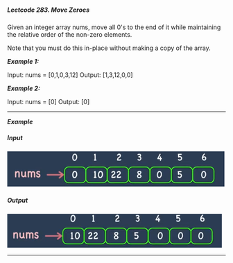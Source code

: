 ##### Leetcode 283. Move Zeroes

Given an integer array nums, move all 0's to the end of it while maintaining the relative order of the non-zero elements.

Note that you must do this in-place without making a copy of the array.

***Example 1:***

Input: nums = [0,1,0,3,12]
Output: [1,3,12,0,0]

***Example 2:***

Input: nums = [0]
Output: [0]
___________________________________________________________________________________

***Example***
##### Input
![Alt text](image.png)
##### Output
![Alt text](image-1.png)

____________________________________________________________________________________
